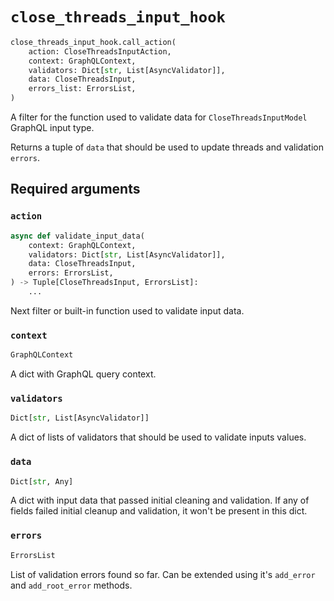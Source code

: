 # `close_threads_input_hook`

```python
close_threads_input_hook.call_action(
    action: CloseThreadsInputAction,
    context: GraphQLContext,
    validators: Dict[str, List[AsyncValidator]],
    data: CloseThreadsInput,
    errors_list: ErrorsList,
)
```

A filter for the function used to validate data for `CloseThreadsInputModel` GraphQL input type.

Returns a tuple of `data` that should be used to update threads and validation `errors`.


## Required arguments

### `action`

```python
async def validate_input_data(
    context: GraphQLContext,
    validators: Dict[str, List[AsyncValidator]],
    data: CloseThreadsInput,
    errors: ErrorsList,
) -> Tuple[CloseThreadsInput, ErrorsList]:
    ...
```

Next filter or built-in function used to validate input data.


### `context`

```python
GraphQLContext
```

A dict with GraphQL query context.


### `validators`

```python
Dict[str, List[AsyncValidator]]
```

A dict of lists of validators that should be used to validate inputs values.


### `data`

```python
Dict[str, Any]
```

A dict with input data that passed initial cleaning and validation. If any of fields failed initial cleanup and validation, it won't be present in this dict.


### `errors`

```python
ErrorsList
```

List of validation errors found so far. Can be extended using it's `add_error` and `add_root_error` methods.